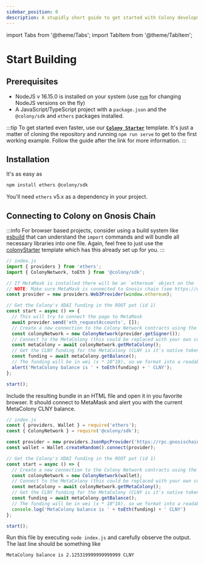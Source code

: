 ```yaml
---
sidebar_position: 0
description: A stupidly short guide to get started with Colony development
---
```


import Tabs from '@theme/Tabs';
import TabItem from '@theme/TabItem';

# Start Building

## Prerequisites

* NodeJS v 16.15.0 is installed on your system (use [`nvm`](https://github.com/nvm-sh/nvm) for changing NodeJS versions on the fly)
* A JavaScript/TypeScript project with a `package.json` and the `@colony/sdk` and `ethers` packages installed.

:::tip
To get started even faster, use our [**`Colony Starter`**](https://github.com/JoinColony/colonyStarter) template. It's just a matter of cloning the repository and running `npm run serve` to get to the first working example. Follow the guide after the link for more information.
:::

## Installation

It's as easy as

```bash
npm install ethers @colony/sdk
```

You'll need `ethers` v5.x as a dependency in your project.

## Connecting to Colony on Gnosis Chain

<Tabs>
<TabItem value="browser" label="In the browser (using MetaMask)" default>

:::info
For browser based projects, consider using a build system like [esbuild](https://esbuild.github.io/) that can understand the `import` commands and will bundle all necessary libraries into one file. Again, feel free to just use the [colonyStarter](https://github.com/JoinColony/colonyStarter) template which has this already set up for you.
:::

```javascript
// index.js
import { providers } from 'ethers';
import { ColonyNetwork, toEth } from '@colony/sdk';

// If MetaMask is installed there will be an `ethereum` object on the `window`
// NOTE: Make sure MetaMask is connected to Gnosis chain (see https://www.xdaichain.com/for-users/wallets/metamask/metamask-setup)
const provider = new providers.Web3Provider(window.ethereum);

// Get the Colony's XDAI funding in the ROOT pot (id 1)
const start = async () => {
  // This will try to connect the page to MetaMask
  await provider.send('eth_requestAccounts', []);
  // Create a new connection to the Colony Network contracts using the MetaMask "wallet"
  const colonyNetwork = new ColonyNetwork(provider.getSigner());
  // Connect to the MetaColony (this could be replaced with your own colony using `colonyNetwork.getColony(COLONY_ADDRESS)`)
  const metaColony = await colonyNetwork.getMetaColony();
  // Get the CLNY funding for the MetaColony (CLNY is it's native token)
  const funding = await metaColony.getBalance();
  // The funding will be in wei (x * 10^18), so we format into a readable string using the `toEth` function
  alert('MetaColony balance is ' + toEth(funding) + ' CLNY');
};

start();
```

Include the resulting bundle in an HTML file and open it in you favorite browser. It should connect to MetaMask and alert you with the current MetaColony CLNY balance.

</TabItem>
<TabItem value="nodejs" label="In NodeJS">

```javascript
// index.js
const { providers, Wallet } = require('ethers');
const { ColonyNetwork } = require('@colony/sdk');

const provider = new providers.JsonRpcProvider('https://rpc.gnosischain.com/');
const wallet = Wallet.createRandom().connect(provider);

// Get the Colony's XDAI funding in the ROOT pot (id 1)
const start = async () => {
  // Create a new connection to the Colony Network contracts using the MetaMask "wallet"
  const colonyNetwork = new ColonyNetwork(wallet);
  // Connect to the MetaColony (this could be replaced with your own colony using `colonyNetwork.getColony(COLONY_ADDRESS)`)
  const metaColony = await colonyNetwork.getMetaColony();
  // Get the CLNY funding for the MetaColony (CLNY is it's native token)
  const funding = await metaColony.getBalance();
  // The funding will be in wei (x * 10^18), so we format into a readable string using the `toEth` function
  console.log('MetaColony balance is ' + toEth(funding) + ' CLNY')
};

start();
```

Run this file by executing `node index.js` and carefully observe the output. The last line should be something like

```
MetaColony balance is 2.125319999999999999 CLNY
```

</TabItem>
</Tabs>
